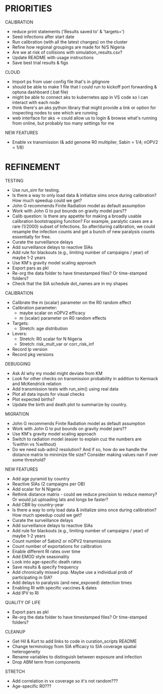# PRIORITIES

CALIBRATION
- reduce print statements ('Results saved to' & 'targets=')
- Seed infections after start date
- Run calibration (with all the latest changes) on the cluster
- Refine how regional groupings are made for N/S Nigeria
- Are we at risk of collisions with simulation_results.csv?
- Update README with usage instructions
- Save best trial results & figs

CLOUD
- Import ps from user config file that's in gitignore
- should be able to make 1 file that I could run to kickoff port forwarding & optuna dashboard (.bat file)
- might be able to connect aks to kubernetes app in VS code so I can interact with each node
- think there's an aks python library that might provide a link or option for inspecting nodes to see which are running
- web interface for aks -> could allow us to login & browse what's running from online, but probably too many settings for me


NEW FEATURES
- Enable vx transmission (& add genome R0 multiplier, Sabin = 1/4; nOPV2 = 1/8)


# REFINEMENT

TESTING
- Use run_sim for testing.
- Is there a way to only load data & initialize sims once during calibration? How much speedup could we get?
- John G recommends Finite Radiation model as default assumption
- Work with John G to put bounds on gravity model pars??
- Calib question: Is there any appetite for making a broadly usable calibration bootstrapping function? For example, paralytic cases are a rare (1/2000) subset of Infections. So after/during calibration, we could resample the infection counts and get a bunch of new paralysis counts essentially for free.
- Curate the surveillance delays
- Add surveillance delays to reactive SIAs
- Add rule for blackouts (e.g., limiting number of campaigns / year) of maybe 1-2 years
- Use KM's gravity model scaling approach
- Export pars as pkl
- Re-org the data folder to have timestamped files? Or time-stamped folders?
- Check that the SIA schedule dot_names are in my shapes

CALIBRATION
- Calibrate the m (scalar) parameter on the R0 random effect
- Calibration parameter:
    - maybe scalar on nOPV2 efficacy
    - m (scalar) parameter on R0 random effects
- Targets:
    - Stretch: age distribution
- Levers:
    - Stretch: R0 scalar for N Nigeria
    - Stretch: risk_mult_var or corr_risk_inf
- Record lp version
- Record pkg versions

DEBUGGING
- Ask AI why my model might deviate from KM
- Look for other checks on transmission probability in addition to Kermack and McKendrick relation
- Add transmission tests with run_sim() using real data
- Plot all data inputs for visual checks
- Plot expected births?
- Update the birth and death plot to summarize by country.

MIGRATION
- John G recommends Finite Radiation model as default assumption
- Work with John G to put bounds on gravity model pars??
- Use KM's gravity model scaling approach
- Switch to radiation model (easier to explain cuz the numbers are %within vs %without)
- Do we need sub-adm2 resolution? And if so, how do we handle the distance matrix to minimize file size? Consider making values nan if over some threshold?

NEW FEATURES
- Add age pyramid by country
- Reactive SIAs (2 campaigns per OB)
- Add scalar for N Nigeria
- Rethink distance matrix - could we reduce precision to reduce memory? Or would jut uploading lats and longs be faster?
- Add CBR by country-year
- Is there a way to only load data & initialize sims once during calibration? How much speedup could we get?
- Curate the surveillance delays
- Add surveillance delays to reactive SIAs
- Add rule for blackouts (e.g., limiting number of campaigns / year) of maybe 1-2 years
- Count number of Sabin2 or nOPV2 transmissions
- Count number of exportations for calibration
- Enable different RI rates over time
- Add EMOD style seasonality
- Look into age-specific death rates
- Save results & specify frequency
- Add chronically missed pop. Maybe use a individual prob of participating in SIA?
- Add delays to paralysis (and new_exposed) detection times
- Enabling RI with specific vaccines & dates
- Add IPV to RI

QUALITY OF LIFE
- Export pars as pkl
- Re-org the data folder to have timestamped files? Or time-stamped folders?

CLEANUP
- Get Hil & Kurt to add links to code in curation_scripts README
- Change terminology from SIA efficacy to SIA coverage spatial heterogeneity
- Rename variables to distinguish between exposure and infection
- Drop ABM term from components

STRETCH
- Add correlation in vx coverage so it's not random???
- Age-specific R0???
